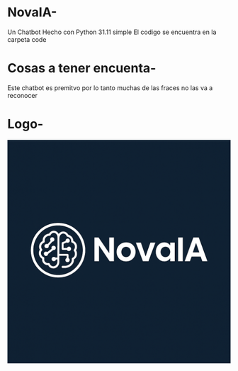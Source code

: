 # NovaIA-
Un Chatbot Hecho con Python 31.11 simple 
El codigo se encuentra en la carpeta code
# Cosas a tener encuenta-
Este chatbot es premitvo por lo tanto muchas de las fraces no las va a reconocer
# Logo-
![Descripción de la imagen](Logo_de_NovaIA_en_azul_oscuro.png)
